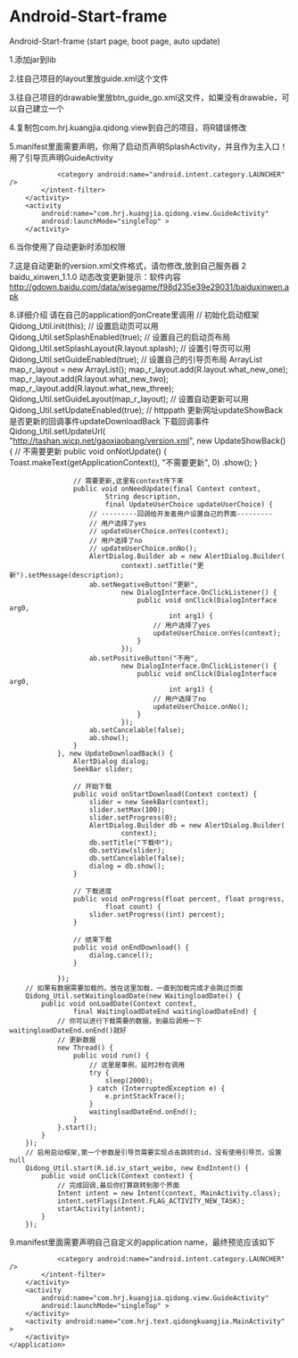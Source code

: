 # Android-Start-frame
Android-Start-frame (start page, boot page, auto update)

1.添加jar到lib

2.往自己项目的layout里放guide.xml这个文件

3.往自己项目的drawable里放btn_guide_go.xml这文件，如果没有drawable，可以自己建立一个

4.复制包com.hrj.kuangjia.qidong.view到自己的项目，将R错误修改

5.manifest里面需要声明，你用了启动页声明SplashActivity，并且作为主入口！用了引导页声明GuideActivity
          <activity
            android:name="com.hrj.kuangjia.qidong.view.SplashActivity"
            android:launchMode="singleTop"
            android:theme="@android:style/Theme.NoTitleBar" >
            <intent-filter>
                <action android:name="android.intent.action.MAIN" />

                <category android:name="android.intent.category.LAUNCHER" />
            </intent-filter>
        </activity>
        <activity
            android:name="com.hrj.kuangjia.qidong.view.GuideActivity"
            android:launchMode="singleTop" >
        </activity>
        
6.当你使用了自动更新时添加权限
    <uses-permission android:name="android.permission.WRITE_EXTERNAL_STORAGE" />
    <uses-permission android:name="android.permission.MOUNT_UNMOUNT_FILESYSTEMS" />
    <uses-permission android:name="android.permission.INTERNET" />
    
7.这是自动更新的version.xml文件格式，请勿修改,放到自己服务器
<update>
	<version>2</version>
	<name>baidu_xinwen_1.1.0</name>
	<description>动态改变更新提示：软件内容</description>
	<url>http://gdown.baidu.com/data/wisegame/f98d235e39e29031/baiduxinwen.apk</url>
</update>

8.详细介绍
		请在自己的application的onCreate里调用
		// 初始化启动框架
		Qidong_Util.init(this);
		// 设置启动页可以用
		Qidong_Util.setSplashEnabled(true);
		// 设置自己的启动页布局
		Qidong_Util.setSplashLayout(R.layout.splash);
		// 设置引导页可以用
		Qidong_Util.setGuideEnabled(true);
		// 设置自己的引导页布局
		ArrayList<Integer> map_r_layout = new ArrayList<Integer>();
		map_r_layout.add(R.layout.what_new_one);
		map_r_layout.add(R.layout.what_new_two);
		map_r_layout.add(R.layout.what_new_three);
		Qidong_Util.setGuideLayout(map_r_layout);
		// 设置自动更新可以用
		Qidong_Util.setUpdateEnabled(true);
		// httppath 更新网址updateShowBack 是否更新的回调事件updateDownloadBack 下载回调事件
		Qidong_Util.setUpdateUrl(
				"http://tashan.wicp.net/gaoxiaobang/version.xml",
				new UpdateShowBack() {
					// 不需要更新
					public void onNotUpdate() {
						Toast.makeText(getApplicationContext(), "不需要更新", 0)
								.show();
					}

					// 需要更新,这里有context传下来
					public void onNeedUpdate(final Context context,
							String description,
							final UpdateUserChoice updateUserChoice) {
						// ---------回调给开发者用户设置自己的界面---------
						// 用户选择了yes
						// updateUserChoice.onYes(context);
						// 用户选择了no
						// updateUserChoice.onNo();
						AlertDialog.Builder ab = new AlertDialog.Builder(
								context).setTitle("更新").setMessage(description);
						ab.setNegativeButton("更新",
								new DialogInterface.OnClickListener() {
									public void onClick(DialogInterface arg0,
											int arg1) {
										// 用户选择了yes
										updateUserChoice.onYes(context);
									}
								});
						ab.setPositiveButton("不用",
								new DialogInterface.OnClickListener() {
									public void onClick(DialogInterface arg0,
											int arg1) {
										// 用户选择了no
										updateUserChoice.onNo();
									}
								});
						ab.setCancelable(false);
						ab.show();
					}
				}, new UpdateDownloadBack() {
					AlertDialog dialog;
					SeekBar slider;

					// 开始下载
					public void onStartDownload(Context context) {
						slider = new SeekBar(context);
						slider.setMax(100);
						slider.setProgress(0);
						AlertDialog.Builder db = new AlertDialog.Builder(
								context);
						db.setTitle("下载中");
						db.setView(slider);
						db.setCancelable(false);
						dialog = db.show();
					}

					// 下载进度
					public void onProgress(float percent, float progress,
							float count) {
						slider.setProgress((int) percent);
					}

					// 结束下载
					public void onEndDownload() {
						dialog.cancel();
					}

				});
		// 如果有数据需要加载的，放在这里加载，一直到加载完成才会跳过页面
		Qidong_Util.setWaitingloadDate(new WaitingloadDate() {
			public void onLoadDate(Context context,
					final WaitingloadDateEnd waitingloadDateEnd) {
				// 你可以进行下载需要的数据，到最后调用一下waitingloadDateEnd.onEnd()就好
				// 更新数据
				new Thread() {
					public void run() {
						// 这里是事例，延时2秒在调用
						try {
							sleep(2000);
						} catch (InterruptedException e) {
							e.printStackTrace();
						}
						waitingloadDateEnd.onEnd();
					}
				}.start();
			}
		});
		// 启用启动框架,第一个参数是引导页需要实现点击跳转的id，没有使用引导页，设置null
		Qidong_Util.start(R.id.iv_start_weibo, new EndIntent() {
			public void onClick(Context context) {
				// 完成回调,最后你打算跳转到那个界面
				Intent intent = new Intent(context, MainActivity.class);
				intent.setFlags(Intent.FLAG_ACTIVITY_NEW_TASK);
				startActivity(intent);
			}
		});
		
9.manifest里面需要声明自己自定义的application name，最终预览应该如下
    <application
        android:name="com.hrj.text.qidongkuangjia.MyApplication"
        android:allowBackup="true"
        android:icon="@drawable/ic_launcher"
        android:label="@string/app_name"
        android:theme="@style/AppTheme" >
        <activity
            android:name="com.hrj.kuangjia.qidong.view.SplashActivity"
            android:launchMode="singleTop"
            android:theme="@android:style/Theme.NoTitleBar" >
            <intent-filter>
                <action android:name="android.intent.action.MAIN" />

                <category android:name="android.intent.category.LAUNCHER" />
            </intent-filter>
        </activity>
        <activity
            android:name="com.hrj.kuangjia.qidong.view.GuideActivity"
            android:launchMode="singleTop" >
        </activity>
        <activity android:name="com.hrj.text.qidongkuangjia.MainActivity" >
        </activity>
    </application>
		
